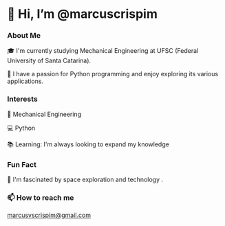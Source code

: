 # 👋 Hi, I’m @marcuscrispim

### About Me

🎓 I'm currently studying Mechanical Engineering at UFSC (Federal University of Santa Catarina).

🐍 I have a passion for Python programming and enjoy exploring its various applications.

### Interests

🔧 Mechanical Engineering

💻 Python

📚 Learning: I'm always looking to expand my knowledge


### Fun Fact

🌌 I'm fascinated by space exploration and technology .



### 📫 How to reach me 
marcusvscrispim@gmail.com


<!---
marcuscrispim/marcuscrispim is a ✨ special ✨ repository because its `README.md` (this file) appears on your GitHub profile.
You can click the Preview link to take a look at your changes.
--->
